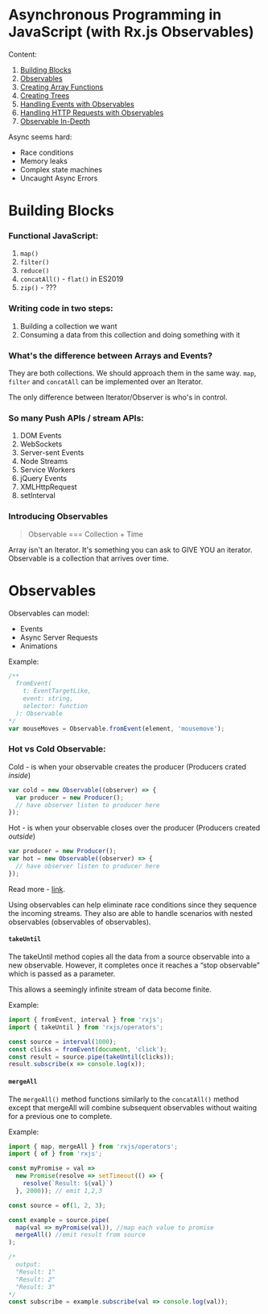 # Asynchronous Programming in JavaScript (with Rx.js Observables)

Content:
1. [Building Blocks](#building-blocks)
2. [Observables](#observables)
3. [Creating Array Functions](#creating-array)
4. [Creating Trees](#creating-trees)
5. [Handling Events with Observables](#handling-events)
6. [Handling HTTP Requests with Observables](#handing-http)
7. [Observable In-Depth](#observable-in-depth)

Async seems hard:
- Race conditions
- Memory leaks
- Complex state machines
- Uncaught Async Errors

# Building Blocks

### Functional JavaScript:
1. `map()`
2. `filter()`
3. `reduce()`
4. `concatAll()` - `flat()` in ES2019
5. `zip()` - ???

### Writing code in two steps:
1. Building a collection we want
2. Consuming a data from this collection and doing something with it

### What's the difference between Arrays and Events?

They are both collections. We should approach them in the same way. 
`map`, `filter` and `concatAll` can be implemented over an Iterator.

The only difference between Iterator/Observer is who's in control.

### So many Push APIs / stream APIs:
1. DOM Events
2. WebSockets
3. Server-sent Events
4. Node Streams
5. Service Workers
6. jQuery Events
7. XMLHttpRequest
8. setInterval


### Introducing Observables
> Observable === Collection + Time

Array isn't an Iterator. It's something you can ask to GIVE YOU an iterator.
Observable is a collection that arrives over time. 

# Observables

Observables can model:
- Events
- Async Server Requests
- Animations

Example:
```js
/**
  fromEvent(
    t: EventTargetLike, 
    event: string, 
    selector: function
  ): Observable 
*/
var mouseMoves = Observable.fromEvent(element, 'mousemove');
```

### Hot vs Cold Observable:

Cold - is when your observable creates the producer (Producers crated *inside*)

```js
var cold = new Observable((observer) => {
  var producer = new Producer();
  // have observer listen to producer here
});
```

Hot - is when your observable closes over the producer (Producers created *outside*)

```js
var producer = new Producer();
var hot = new Observable((observer) => {
  // have observer listen to producer here
});
```

Read more - [link](https://medium.com/@benlesh/hot-vs-cold-observables-f8094ed53339).

Using observables can help eliminate race conditions since they sequence 
the incoming streams. They also are able to handle scenarios with nested 
observables (observables of observables).

#### `takeUntil`

The takeUntil method copies all the data from a source observable 
into a new observable. However, it completes once it reaches 
a “stop observable” which is passed as a parameter. 
 
This allows a seemingly infinite stream of data become finite.
 
Example:
 ```js
import { fromEvent, interval } from 'rxjs';
import { takeUntil } from 'rxjs/operators';

const source = interval(1000);
const clicks = fromEvent(document, 'click');
const result = source.pipe(takeUntil(clicks));
result.subscribe(x => console.log(x));
```

#### `mergeAll`

The `mergeAll()` method functions similarly to the `concatAll()` method 
except that mergeAll will combine subsequent observables without 
waiting for a previous one to complete.

Example:
```js
import { map, mergeAll } from 'rxjs/operators';
import { of } from 'rxjs';

const myPromise = val =>
  new Promise(resolve => setTimeout(() => {
    resolve(`Result: ${val}`)
  }, 2000)); // emit 1,2,3

const source = of(1, 2, 3);

const example = source.pipe(
  map(val => myPromise(val)), //map each value to promise
  mergeAll() //emit result from source
);

/*
  output:
  "Result: 1"
  "Result: 2"
  "Result: 3"
*/
const subscribe = example.subscribe(val => console.log(val));
```